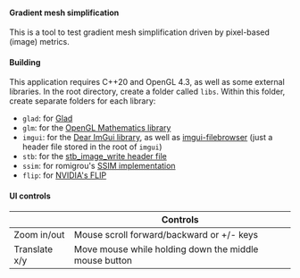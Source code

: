 #### Gradient mesh simplification
This is a tool to test gradient mesh simplification driven by pixel-based (image) metrics.

#### Building
This application requires C++20 and OpenGL 4.3, as well as some external libraries. In the root directory, create a folder called `libs`. Within this folder, create separate folders for each library: 
- `glad`: for [Glad](https://glad.dav1d.de/)
- `glm`: for the [OpenGL Mathematics library](https://github.com/g-truc/glm/tree/master/glm)
- `imgui`: for the [Dear ImGui library](https://github.com/ocornut/imgui), as well as [imgui-filebrowser](https://github.com/AirGuanZ/imgui-filebrowser) (just a header file stored in the root of `imgui`)
- `stb`: for the [stb_image_write header file](https://github.com/nothings/stb/blob/master/stb_image_write.h)
- `ssim`: for  romigrou's [SSIM implementation](https://github.com/romigrou/ssim)
- `flip`: for  [NVIDIA's FLIP](https://github.com/NVlabs/flip/tree/main/cpp)

#### UI controls

|  | Controls |
| ----------- | ----------- |
| Zoom in/out      | Mouse scroll forward/backward or +/- keys       |
| Translate x/y      | Move mouse while holding down the middle mouse button |